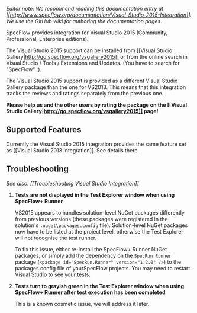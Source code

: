 _Editor note: We recommend reading this documentation entry at [[http://www.specflow.org/documentation/Visual-Studio-2015-Integration]]. We use the GitHub wiki for authoring the documentation pages._

SpecFlow provides integration for Visual Studio 2015 (Community, Professional, Enterprise editions).

The Visual Studio 2015 support can be installed from [[Visual Studio Gallery|http://go.specflow.org/vsgallery2015]] or from the online search in Visual Studio / Tools / Extensions and Updates. (You have to search for "SpecFlow" :).

The Visual Studio 2015 support is provided as a different Visual Studio Gallery package than the one for VS2013. This means that this integration tracks the reviews and ratings separately from the previous one.

**Please help us and the other users by rating the package on the [[Visual Studio Gallery|http://go.specflow.org/vsgallery2015]] page!**

## Supported Features

Currently the Visual Studio 2015 integration provides the same feature set as [[Visual Studio 2013 Integration]]. See details there.

## Troubleshooting

_See also: [[Troubleshooting Visual Studio Integration]]_

1. **Tests are not displayed in the Test Explorer window when using SpecFlow+ Runner**

   VS2015 appears to handles solution-level NuGet packages differently from previous versions (these packages were registered in the solution's `.nuget\packages.config` file). Solution-level NuGet packages now have to be listed at the project level, otherwise the Test Explorer will not recognise the test runner.

   To fix this issue, either re-install the SpecFlow+ Runner NuGet packages, or simply add the dependency on the `SpecRun.Runner` package (`<package id="SpecRun.Runner" version="1.2.0" />`) to the packages.config file of yourSpecFlow projects. You may need to restart Visual Studio to see your tests.

2. **Tests turn to grayish green in the Test Explorer window when using SpecFlow+ Runner after test execution has been completed**

   This is a known cosmetic issue, we will address it later.